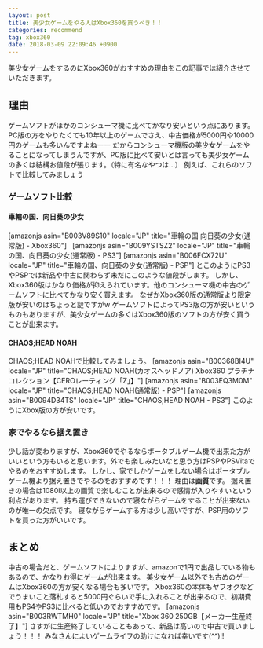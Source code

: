 ```yaml
---
layout: post
title: 美少女ゲームをやる人はXbox360を買うべき！！
categories: recommend
tag: xbox360
date: 2018-03-09 22:09:46 +0900
---
```


美少女ゲームをするのにXbox360がおすすめの理由をこの記事では紹介させていただきます。

理由
--

ゲームソフトがほかのコンシューマ機に比べてかなり安いという点にあります。 PC版の方をやりたくても10年以上のゲームでさえ、中古価格が5000円や10000円のゲームも多いんですよねーー だからコンシューマ機版の美少女ゲームをやることになってしまうんですが、PC版に比べて安いとは言っても美少女ゲームの多くは結構お値段が張ります。（特に有名なやつは...） 例えば、これらのソフトで比較してみましょう

### ゲームソフト比較

#### 車輪の国、向日葵の少女

\[amazonjs asin="B003V89S10" locale="JP" title="車輪の国 向日葵の少女(通常版) - Xbox360"\]   \[amazonjs asin="B009YSTSZ2" locale="JP" title="車輪の国、向日葵の少女(通常版) - PS3"\] \[amazonjs asin="B006FCX72U" locale="JP" title="車輪の国、向日葵の少女(通常版) - PSP"\] とこのようにPS3やPSPでは新品や中古に関わらず未だにこのような値段がします。 しかし、Xbox360版はかなり価格が抑えられています。他のコンシューマ機の中古のゲームソフトに比べてかなり安く買えます。 なぜかXbox360版の通常版より限定版が安いのはちょっと謎ですがw ゲームソフトによってPS3版の方が安いというものもありますが、美少女ゲームの多くはXbox360版のソフトの方が安く買うことが出来ます。

#### CHAOS;HEAD NOAH

CHAOS;HEAD NOAHで比較してみましょう。 \[amazonjs asin="B00368BI4U" locale="JP" title="CHAOS;HEAD NOAH(カオスヘッドノア) Xbox360 プラチナコレクション【CEROレーティング「Z」】"\] \[amazonjs asin="B003EQ3M0M" locale="JP" title="CHAOS;HEAD NOAH(通常版) - PSP"\] \[amazonjs asin="B0094D34TS" locale="JP" title="CHAOS;HEAD NOAH - PS3"\] このようにXbox版の方が安いです。

### 家でやるなら据え置き

少し話が変わりますが、Xbox360でやるならポータブルゲーム機で出来た方がいいという方もいると思います。外でも楽しみたいなと思う方はPSPやPSVitaでやるのをおすすめします。 しかし、家でしかゲームをしない場合はポータブルゲーム機より据え置きでやるのをおすすめです！！！ 理由は**画質**です。 据え置きの場合は1080i以上の画質で楽しむことが出来るので感情が入りやすいという利点があります。 持ち運びできないので寝ながらゲームをすることが出来ないのが唯一の欠点です。 寝ながらゲームする方は少し高いですが、PSP用のソフトを買った方がいいです。

まとめ
---

中古の場合だと、ゲームソフトによりますが、amazonで1円で出品している物もあるので、かなりお得にゲームが出来ます。 美少女ゲーム以外でも古めのゲームはXbox360の方が安くなる場合も多いです。 Xbox360の本体もヤフオクなどでうまいこと落札すると5000円ぐらいで手に入れることが出来るので、初期費用もPS4やPS3に比べると低いのでおすすめです。 \[amazonjs asin="B003RWTMH0" locale="JP" title="Xbox 360 250GB【メーカー生産終了】"\] さすがに生産終了していることもあって、新品は高いので中古で買いましょう！！！ みなさんによいゲームライフの助けになれば幸いです(^^)!!

